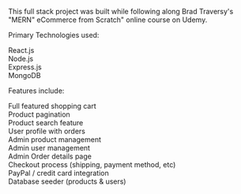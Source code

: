 This full stack project was built while following along Brad Traversy's "MERN" eCommerce from Scratch" online course on Udemy. 

Primary Technologies used:

React.js  
Node.js  
Express.js  
MongoDB  


Features include:

Full featured shopping cart  
Product pagination  
Product search feature  
User profile with orders  
Admin product management  
Admin user management  
Admin Order details page  
Checkout process (shipping, payment method, etc)  
PayPal / credit card integration  
Database seeder (products & users)  
